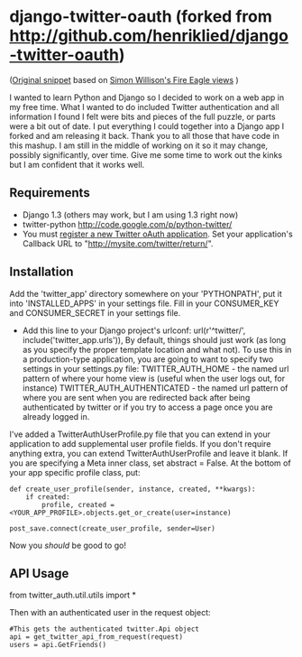 # django-twitter-oauth (forked from http://github.com/henriklied/django-twitter-oauth)

([Original snippet](http://www.djangosnippets.org/snippets/1353/) based on [Simon Willison's Fire Eagle views](http://www.djangosnippets.org/snippets/655/) )

I wanted to learn Python and Django so I decided to work on a web app in my free time. What I wanted to do included Twitter authentication and all information I found I felt were bits and pieces of the full puzzle, or parts were a bit out of date. I put everything I could together into a Django app I forked and am releasing it back. Thank you to all those that have code in this mashup. I am still in the middle of working on it so it may change, possibly significantly, over time. Give me some time to work out the kinks but I am confident that it works well.
## Requirements
- Django 1.3 (others may work, but I am using 1.3 right now)
- twitter-python http://code.google.com/p/python-twitter/
- You must [register a new Twitter oAuth application](http://twitter.com/oauth_clients/). Set your application's Callback URL to "http://mysite.com/twitter/return/".

## Installation
Add the 'twitter_app' directory somewhere on your 'PYTHONPATH', put it into 'INSTALLED_APPS' in your settings file.
Fill in your CONSUMER_KEY and CONSUMER_SECRET in your settings file.

- Add this line to your Django project's urlconf: 
    url(r'^twitter/', include('twitter_app.urls')),
By default, things should just work (as long as you specify the proper template location and what not).
To use this in a production-type application, you are going to want to specify two settings in your settings.py file:
TWITTER_AUTH_HOME - the named url pattern of where your home view is (useful when the user logs out, for instance)
TWITTER_AUTH_AUTHENTICATED - the named url pattern of where you are sent when you are redirected back after being authenticated by twitter or if you try to access a page once you are already logged in.


I've added a TwitterAuthUserProfile.py file that you can extend in your application to add supplemental user profile fields. If you don't require anything extra, you can extend TwitterAuthUserProfile and leave it blank. If you are specifying a Meta inner class, set abstract = False. At the bottom of your app specific profile class, put:

    def create_user_profile(sender, instance, created, **kwargs):
    	if created:
    		profile, created = <YOUR_APP_PROFILE>.objects.get_or_create(user=instance)

    post_save.connect(create_user_profile, sender=User)

Now you *should* be good to go!

## API Usage
from twitter_auth.util.utils import *


Then with an authenticated user in the request object:

    #This gets the authenticated twitter.Api object
    api = get_twitter_api_from_request(request)
    users = api.GetFriends()
